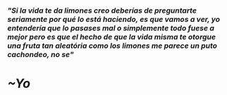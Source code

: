 ### _"Si la vida te da limones creo deberías de preguntarte seriamente por qué lo está haciendo, es que vamos a ver, yo entendería que lo pasases mal o simplemente todo fuese a mejor pero es que el hecho de que la vida misma te otorgue una fruta tan aleatória como los limones me parece un puto cachondeo, no se"_
# _~Yo_